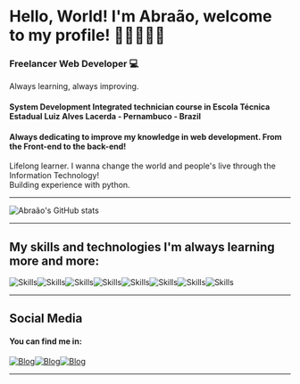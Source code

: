 # Hello, World! I'm Abraão, welcome to my profile! 👋🏽🧑🏽‍💻<Br>

### Freelancer Web Developer 💻
Always learning, always improving.

#### System Development Integrated technician course in Escola Técnica Estadual Luiz Alves Lacerda - Pernambuco - Brazil

#### Always dedicating to improve my knowledge in web development. From the Front-end to the back-end!
Lifelong learner. I wanna change the world and people's live through the Information Technology!<br>
Building experience with python.
<hr>

![Abraão's GitHub stats](https://github-readme-stats.vercel.app/api?username=Abraa0-Dev&show_icons=true&theme=react)
<hr>

## My skills and technologies I'm always learning more and more:

![Skills](https://img.shields.io/badge/HTML5-E34F26?style=for-the-badge&logo=html5&logoColor=white)![Skills](https://img.shields.io/badge/CSS3-1572B6?style=for-the-badge&logo=css3&logoColor=white)![Skills](https://img.shields.io/badge/JavaScript-323330?style=for-the-badge&logo=javascript&logoColor=F7DF1E)![Skills](https://img.shields.io/badge/Sass-CC6699?style=for-the-badge&logo=sass&logoColor=white)![Skills](https://img.shields.io/badge/Bootstrap-563D7C?style=for-the-badge&logo=bootstrap&logoColor=white)![Skills](https://img.shields.io/badge/PHP-777BB4?style=for-the-badge&logo=php&logoColor=white)![Skills](https://img.shields.io/badge/MySQL-005C84?style=for-the-badge&logo=mysql&logoColor=white)![Skills](https://img.shields.io/badge/Ionic-3880FF?style=for-the-badge&logo=ionic&logoColor=white)



<hr>

## Social Media
#### You can find me in:

[![Blog](https://img.shields.io/badge/Instagram-E4405F?style=for-the-badge&logo=instagram&logoColor=white)](https://www.instagram.com/abraao_santos.dev/)[![Blog](https://img.shields.io/badge/Facebook-1877F2?style=for-the-badge&logo=facebook&logoColor=white)](https://www.facebook.com/profile.php?id=61554218602385)[![Blog](https://img.shields.io/badge/LinkedIn-0077B5?style=for-the-badge&logo=linkedin&logoColor=white)](https://www.linkedin.com/in/abra%C3%A3o-santos-aaa915273/)
<hr>

